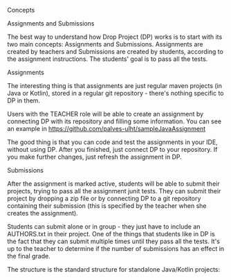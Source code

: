 Concepts

Assignments
and
Submissions

The best way to understand how Drop Project (DP) works is to start with its two main concepts: Assignments and Submissions. Assignments are created by teachers and Submissions are created by students, according to the assignment instructions. The students' goal is to pass all the tests.

Assignments

The interesting thing is that assignments are just regular maven projects (in Java or Kotlin), stored in a regular git repository - there's nothing specific to DP in them.

Users with the TEACHER role will be able to create an assignment by connecting DP with its repository and filling some information. You can see an example in https://github.com/palves-ulht/sampleJavaAssignment

The good thing is that you can code and test the assignments in your IDE, without using DP. After you finished, just connect DP to your repository. If you make further changes, just refresh the assignment in DP.

Submissions

After the assignment is marked active, students will be able to submit their projects, trying to pass all the assignment junit tests. They can submit their project by dropping a zip file or by connecting DP to a git repository containing their submission (this is specified by the teacher when she creates the assignment).

Students can submit alone or in group - they just have to include an AUTHORS.txt in their project. One of the things that students like in DP is the fact that they can submit multiple times until they pass all the tests. It's up to the teacher to determine if the number of submissions has an effect in the final grade.

The structure is the standard structure for standalone Java/Kotlin projects:

